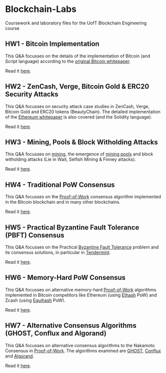# Blockchain-Labs
Coursework and laboratory files for the UofT Blockchain Engineering course

## HW1 - Bitcoin Implementation
This Q&A focusses on the details of the implementation of Bitcoin (and Script language) according to the [original Bitcoin whitepaper](https://bitcoin.org/bitcoin.pdf).

Read it [here](https://github.com/PsiPhiTheta/Blockchain-Labs/blob/master/hw/hw1/Homework1.pdf).

## HW2 - ZenCash, Verge, Bitcoin Gold & ERC20 Security Attacks
This Q&A focusses on security attack case studies in ZenCash, Verge, Bitcoin Gold and ERC20 tokens (BeautyChain). The detailed implementation of the [Ethereum whitepaper](https://github.com/ethereum/wiki/wiki/White-Paper) is also covered (and the Solidity language). 

Read it [here](https://github.com/PsiPhiTheta/Blockchain-Labs/blob/master/hw/hw2/Homework2.pdf).

## HW3 - Mining, Pools & Block Witholding Attacks
This Q&A focusses on [mining](https://en.wikipedia.org/wiki/Cryptocurrency#Mining), the emergence of [mining pools](https://en.wikipedia.org/wiki/Mining_pool) and block witholding attacks (Lie in Wait, Selfish Mining & Finney attacks).

Read it [here](https://github.com/PsiPhiTheta/Blockchain-Labs/blob/master/hw/hw3/Homework3.pdf).

## HW4 - Traditional PoW Consensus 
This Q&A focusses on the [Proof-of-Work](https://en.wikipedia.org/wiki/Proof-of-work_system) consensus algorithm implemented in the Bitcoin blockchain and in many other blockchains.

Read it [here](https://github.com/PsiPhiTheta/Blockchain-Labs/blob/master/hw/hw4/Homework4.pdf).

## HW5 - Practical Byzantine Fault Tolerance (PBFT) Consensus
This Q&A focusses on the Practical [Byzantine Fault Tolerance](https://en.wikipedia.org/wiki/Byzantine_fault_tolerance) problem and its consensus solutions, in particular in [Tendermint](https://tendermint.com/static/docs/tendermint.pdf). 

Read it [here](https://github.com/PsiPhiTheta/Blockchain-Labs/blob/master/hw/hw5/Homework5.pdf).

## HW6 - Memory-Hard PoW Consensus 
This Q&A focusses on alternative memory-hard [Proof-of-Work](https://en.wikipedia.org/wiki/Proof-of-work_system) algorithms implemented in Bitcoin competitors like Ethereum (using [Ethash](https://en.wikipedia.org/wiki/Ethash) PoW) and Zcash (using [Equihash](https://en.wikipedia.org/wiki/Equihash) PoW).

Read it [here](https://github.com/PsiPhiTheta/Blockchain-Labs/blob/master/hw/hw6/Homework6.pdf).

## HW7 - Alternative Consensus Algorithms (GHOST, Conflux and Algorand)
This Q&A focusses on alternative consensus algorithms to the Nakamoto Consensus in [Proof-of-Work](https://en.wikipedia.org/wiki/Proof-of-work_system). The algorithms examined are [GHOST](https://eprint.iacr.org/2013/881.pdf), [Conflux](https://arxiv.org/abs/1805.03870) and [Algorand](https://people.csail.mit.edu/nickolai/papers/gilad-algorand-eprint.pdf).

Read it [here](https://github.com/PsiPhiTheta/Blockchain-Labs/blob/master/hw/hw7/Homework7.pdf).
